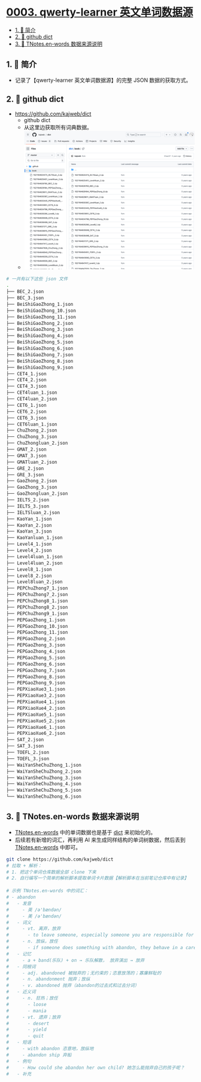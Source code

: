 # [0003. qwerty-learner 英文单词数据源](https://github.com/Tdahuyou/TNotes.en-notes/tree/main/notes/0003.%20qwerty-learner%20%E8%8B%B1%E6%96%87%E5%8D%95%E8%AF%8D%E6%95%B0%E6%8D%AE%E6%BA%90)

<!-- region:toc -->
- [1. 📝 简介](#1--简介)
- [2. 🔗 github dict](#2--github-dict)
- [3. 📒 TNotes.en-words 数据来源说明](#3--tnotesen-words-数据来源说明)
<!-- endregion:toc -->

## 1. 📝 简介

- 记录了【qwerty-learner 英文单词数据源】的完整 JSON 数据的获取方式。

## 2. 🔗 github dict

- https://github.com/kajweb/dict
  - github dict
  - 从这里边获取所有词典数据。
  - ![](assets/2024-10-26-17-51-40.png)

```bash
# 一共有以下这些 json 文件
.
├── BEC_2.json
├── BEC_3.json
├── BeiShiGaoZhong_1.json
├── BeiShiGaoZhong_10.json
├── BeiShiGaoZhong_11.json
├── BeiShiGaoZhong_2.json
├── BeiShiGaoZhong_3.json
├── BeiShiGaoZhong_4.json
├── BeiShiGaoZhong_5.json
├── BeiShiGaoZhong_6.json
├── BeiShiGaoZhong_7.json
├── BeiShiGaoZhong_8.json
├── BeiShiGaoZhong_9.json
├── CET4_1.json
├── CET4_2.json
├── CET4_3.json
├── CET4luan_1.json
├── CET4luan_2.json
├── CET6_1.json
├── CET6_2.json
├── CET6_3.json
├── CET6luan_1.json
├── ChuZhong_2.json
├── ChuZhong_3.json
├── ChuZhongluan_2.json
├── GMAT_2.json
├── GMAT_3.json
├── GMATluan_2.json
├── GRE_2.json
├── GRE_3.json
├── GaoZhong_2.json
├── GaoZhong_3.json
├── GaoZhongluan_2.json
├── IELTS_2.json
├── IELTS_3.json
├── IELTSluan_2.json
├── KaoYan_1.json
├── KaoYan_2.json
├── KaoYan_3.json
├── KaoYanluan_1.json
├── Level4_1.json
├── Level4_2.json
├── Level4luan_1.json
├── Level4luan_2.json
├── Level8_1.json
├── Level8_2.json
├── Level8luan_2.json
├── PEPChuZhong7_1.json
├── PEPChuZhong7_2.json
├── PEPChuZhong8_1.json
├── PEPChuZhong8_2.json
├── PEPChuZhong9_1.json
├── PEPGaoZhong_1.json
├── PEPGaoZhong_10.json
├── PEPGaoZhong_11.json
├── PEPGaoZhong_2.json
├── PEPGaoZhong_3.json
├── PEPGaoZhong_4.json
├── PEPGaoZhong_5.json
├── PEPGaoZhong_6.json
├── PEPGaoZhong_7.json
├── PEPGaoZhong_8.json
├── PEPGaoZhong_9.json
├── PEPXiaoXue3_1.json
├── PEPXiaoXue3_2.json
├── PEPXiaoXue4_1.json
├── PEPXiaoXue4_2.json
├── PEPXiaoXue5_1.json
├── PEPXiaoXue5_2.json
├── PEPXiaoXue6_1.json
├── PEPXiaoXue6_2.json
├── SAT_2.json
├── SAT_3.json
├── TOEFL_2.json
├── TOEFL_3.json
├── WaiYanSheChuZhong_1.json
├── WaiYanSheChuZhong_2.json
├── WaiYanSheChuZhong_3.json
├── WaiYanSheChuZhong_4.json
├── WaiYanSheChuZhong_5.json
└── WaiYanSheChuZhong_6.json
```

## 3. 📒 TNotes.en-words 数据来源说明

- [TNotes.en-words](https://github.com/Tdahuyou/TNotes.en-words) 中的单词数据也是基于 [dict](https://github.com/kajweb/dict) 来初始化的。
- 后续若有新增的词汇，再利用 AI 来生成同样结构的单词树数据，然后丢到 [TNotes.en-words](https://github.com/Tdahuyou/TNotes.en-words) 中即可。

```bash
git clone https://github.com/kajweb/dict
# 拉取 + 解析：
# 1. 把这个单词仓库数据全部 clone 下来
# 2. 自行编写一个简单的解析脚本提取单词卡片数据【解析脚本在当前笔记仓库中有记录】

# 示例 TNotes.en-words 中的词汇：
# - abandon
#   - 发音
#     - 英 /ə'bændən/
#     - 美 /ə'bændən/
#   - 词义
#     - vt. 离弃，放弃
#       - to leave someone, especially someone you are responsible for
#     - n. 放纵，放任
#       - if someone does something with abandon, they behave in a careless or uncontrolled way, without thinking or caring about what they are doing
#   - 记忆
#     - a + band(乐队) + on → 乐队解散， 放弃演出 → 放弃
#   - 同根词
#     - adj. abandoned 被抛弃的；无约束的；恣意放荡的；寡廉鲜耻的
#     - n. abandonment 抛弃；放纵
#     - v. abandoned 抛弃（abandon的过去式和过去分词）
#   - 近义词
#     - n. 狂热；放任
#       - loose
#       - mania
#     - vt. 遗弃；放弃
#       - desert
#       - yield
#       - quit
#   - 短语
#     - with abandon 恣意地，放纵地
#     - abandon ship 弃船
#   - 例句
#     - How could she abandon her own child? 她怎么能抛弃自己的孩子呢？
#   - 补充
```

